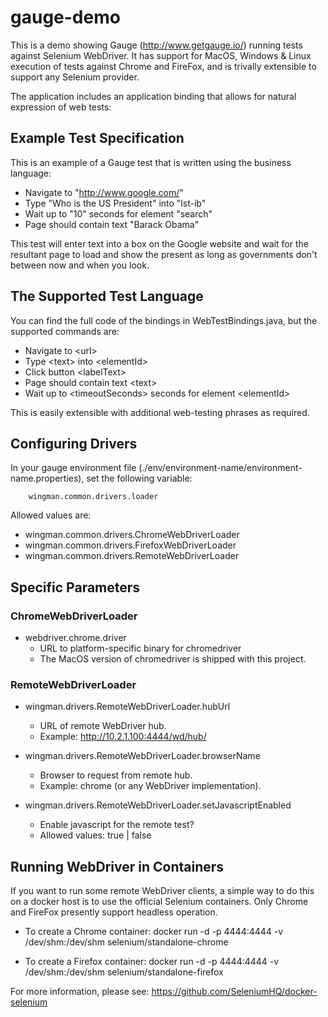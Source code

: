 # gauge-demo
This is a demo showing Gauge (http://www.getgauge.io/) running tests against Selenium WebDriver. 
It has support for MacOS, Windows & Linux execution of tests against Chrome and FireFox, and is 
trivally extensible to support any Selenium provider. 

The application includes an application binding that allows for natural expression of web tests:

## Example Test Specification
This is an example of a Gauge test that is written using the business language:

* Navigate to "http://www.google.com/"
* Type "Who is the US President" into "lst-ib"
* Wait up to "10" seconds for element "search"
* Page should contain text "Barack Obama"

This test will enter text into a box on the Google website and wait for the resultant page to load 
and show the present as long as governments don't between now and when you look.

## The Supported Test Language
You can find the full code of the bindings in WebTestBindings.java, but the supported commands are:

* Navigate to &lt;url&gt;
* Type &lt;text> into &lt;elementId&gt;
* Click button &lt;labelText&gt;
* Page should contain text &lt;text&gt;
* Wait up to &lt;timeoutSeconds&gt; seconds for element &lt;elementId&gt;

This is easily extensible with additional web-testing phrases as required.
 
## Configuring Drivers
In your gauge environment file (./env/environment-name/environment-name.properties), set the following variable:

		wingman.common.drivers.loader 
		
Allowed values are:

* wingman.common.drivers.ChromeWebDriverLoader 
* wingman.common.drivers.FirefoxWebDriverLoader 
* wingman.common.drivers.RemoteWebDriverLoader

## Specific Parameters
### ChromeWebDriverLoader
* webdriver.chrome.driver 
	* URL to platform-specific binary for chromedriver
	* The MacOS version of chromedriver is shipped with this project.
	
### RemoteWebDriverLoader 
* wingman.drivers.RemoteWebDriverLoader.hubUrl
	* URL of remote WebDriver hub. 
	* Example: http://10.2.1.100:4444/wd/hub/

* wingman.drivers.RemoteWebDriverLoader.browserName
	* Browser to request from remote hub.
	* Example: chrome (or any WebDriver implementation).
	
* wingman.drivers.RemoteWebDriverLoader.setJavascriptEnabled
	* Enable javascript for the remote test?
	* Allowed values: true | false


## Running WebDriver in Containers
If you want to run some remote WebDriver clients, a simple way to do this on a docker host is to use the official Selenium containers. Only Chrome and FireFox presently support headless operation.

* To create a Chrome container:
		 docker run -d -p 4444:4444 -v /dev/shm:/dev/shm selenium/standalone-chrome

* To create a Firefox container:
		docker run -d -p 4444:4444 -v /dev/shm:/dev/shm selenium/standalone-firefox

For more information, please see: https://github.com/SeleniumHQ/docker-selenium


	
	